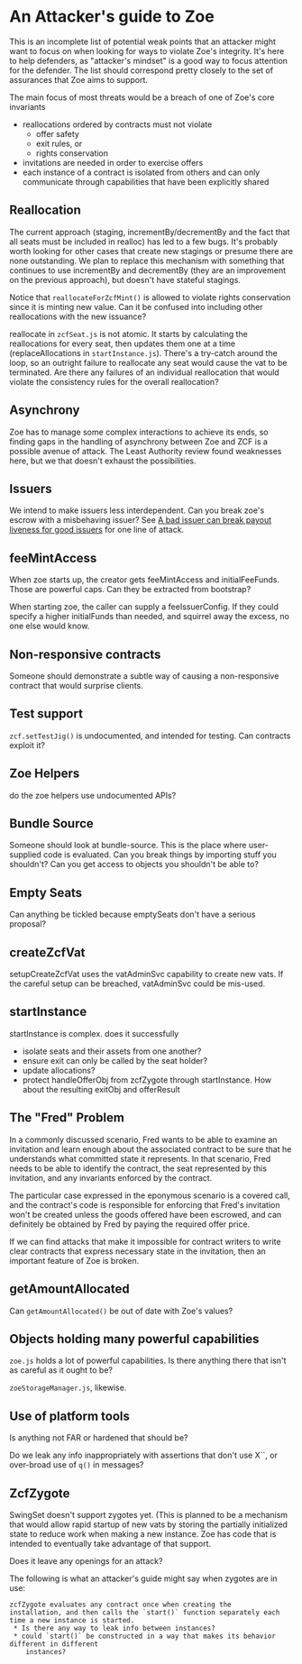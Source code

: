 # An Attacker's guide to Zoe

This is an incomplete list of potential weak points that an attacker might want to focus
on when looking for ways to violate Zoe's integrity. It's here to help defenders, as
"attacker's mindset" is a good way to focus attention for the defender. The list should
correspond pretty closely to the set of assurances that Zoe aims to support.

The main focus of most threats would be a breach of one of Zoe's core invariants

- reallocations ordered by contracts must not violate
  - offer safety
  - exit rules, or
  - rights conservation
- invitations are needed in order to exercise offers
- each instance of a contract is isolated from others and can only communicate through
  capabilities that have been explicitly shared

## Reallocation

The current approach (staging, incrementBy/decrementBy and the fact that all seats must
be included in realloc) has led to a few bugs. It's probably worth looking for other cases
that create new stagings or presume there are none outstanding. We plan to replace this
mechanism with something that continues to use incrementBy and decrementBy (they are an
improvement on the previous approach), but doesn't have stateful stagings.

Notice that `reallocateForZcfMint()` is allowed to violate rights conservation since it is
minting new value. Can it be confused into including other reallocations with the new
issuance?

reallocate in `zcfSeat.js` is not atomic. It starts by calculating the reallocations for
every seat, then updates them one at a time (replaceAllocations in
`startInstance.js`). There's a try-catch around the loop, so an outright failure to
reallocate any seat would cause the vat to be terminated. Are there any failures of an
individual reallocation that would violate the consistency rules for the overall
reallocation?

## Asynchrony

Zoe has to manage some complex interactions to achieve its ends, so finding gaps in the
handling of asynchrony between Zoe and ZCF is a possible avenue of attack. The Least
Authority review found weaknesses here, but we that doesn't exhaust the possibilities.

## Issuers

We intend to make issuers less interdependent. Can you break zoe's escrow with a misbehaving issuer?
See [A bad issuer can break payout liveness for good issuers](https://github.com/Agoric/agoric-sdk/issues/1271)
for one line of attack.

## feeMintAccess

When zoe starts up, the creator gets feeMintAccess and initialFeeFunds. Those are powerful
caps. Can they be extracted from bootstrap?

When starting zoe, the caller can supply a feeIssuerConfig. If they could specify a higher
initialFunds than needed, and squirrel away the excess, no one else would know.

## Non-responsive contracts

Someone should demonstrate a subtle way of causing a non-responsive contract that would
surprise clients.

## Test support

`zcf.setTestJig()` is undocumented, and intended for testing. Can contracts exploit it?

## Zoe Helpers

do the zoe helpers use undocumented APIs?

## Bundle Source

Someone should look at bundle-source. This is the place where user-supplied code is
evaluated. Can you break things by importing stuff you shouldn't? Can you get access to
objects you shouldn't be able to?

## Empty Seats

Can anything be tickled because emptySeats don't have a serious proposal?

## createZcfVat

setupCreateZcfVat uses the vatAdminSvc capability to create new vats. If the careful setup
can be breached, vatAdminSvc could be mis-used.

## startInstance

startInstance is complex. does it successfully

- isolate seats and their assets from one another?
- ensure exit can only be called by the seat holder?
- update allocations?
- protect handleOfferObj from zcfZygote through startInstance. How about the resulting exitObj and offerResult

## The "Fred" Problem

In a commonly discussed scenario, Fred wants to be able to examine an invitation and learn
enough about the associated contract to be sure that he understands what committed state it
represents. In that scenario, Fred needs to be able to identify the contract, the seat
represented by this invitation, and any invariants enforced by the contract.

The particular case expressed in the eponymous scenario is a covered call, and the contract's
code is responsible for enforcing that Fred's invitation won't be created unless the goods
offered have been escrowed, and can definitely be obtained by Fred by paying the required
offer price.

If we can find attacks that make it impossible for contract writers to write clear contracts
that express necessary state in the invitation, then an important feature of Zoe is broken.

## getAmountAllocated

Can `getAmountAllocated()` be out of date with Zoe's values?

## Objects holding many powerful capabilities

`zoe.js` holds a lot of powerful capabilities. Is there anything there that isn't as careful
as it ought to be?

`zoeStorageManager.js`, likewise.

## Use of platform tools

Is anything not FAR or hardened that should be?

Do we leak any info inappropriately with assertions that don't use X``, or over-broad use of `q()` in messages?

## ZcfZygote

SwingSet doesn't support zygotes yet. (This is planned to be a mechanism that would allow
rapid startup of new vats by storing the partially initialized state to reduce work when
making a new instance. Zoe has code that is intended to eventually take advantage of that support.

Does it leave any openings for an attack?

The following is what an attacker's guide might say when zygotes are in use:

```text
zcfZygote evaluates any contract once when creating the
installation, and then calls the `start()` function separately each
time a new instance is started.
 * Is there any way to leak info between instances?
 * could `start()` be constructed in a way that makes its behavior different in different
    instances?
```
